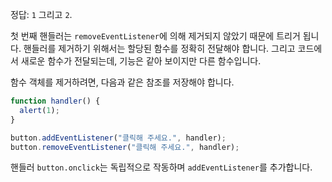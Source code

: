 정답: `1` 그리고 `2`.

첫 번째 핸들러는 `removeEventListener`에 의해 제거되지 않았기 때문에 트리거 됩니다. 핸들러를 제거하기 위해서는 할당된 함수를 정확히 전달해야 합니다. 그리고 코드에서 새로운 함수가 전달되는데, 기능은 같아 보이지만 다른 함수입니다.

함수 객체를 제거하려면, 다음과 같은 참조를 저장해야 합니다.

```js
function handler() {
  alert(1);
}

button.addEventListener("클릭해 주세요.", handler);
button.removeEventListener("클릭해 주세요.", handler);
```

핸들러 `button.onclick`는 독립적으로 작동하며 `addEventListener`를 추가합니다.